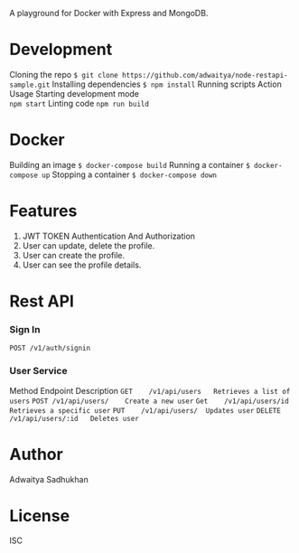 A playground for Docker with Express and MongoDB.

# Development
 Cloning the repo
`$ git clone https://github.com/adwaitya/node-restapi-sample.git`
 Installing dependencies
 `$ npm install`
  Running scripts
Action	Usage
Starting development mode	
`npm start`
Linting code
`npm run build`
# Docker
Building an image
`$ docker-compose build`
Running a container 
`$ docker-compose up`
Stopping a container
`$ docker-compose down`
# Features 
 1. JWT TOKEN Authentication And Authorization
 2. User can update, delete the profile.
 3. User can create the profile.
 4. User can see the profile details.

# Rest API
### Sign In
`POST /v1/auth/signin`  


### User Service
Method	Endpoint	Description
`GET	/v1/api/users	Retrieves a list of users`
`POST /v1/api/users/	Create a new user`
`Get	/v1/api/users/id	Retrieves a specific user`
`PUT	/v1/api/users/	Updates user`
`DELETE	/v1/api/users/:id	Deletes user`

# Author
Adwaitya Sadhukhan

# License
ISC